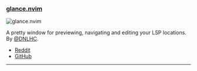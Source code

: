 <h3 id="new-glance.nvim">
    <a href="#new-glance.nvim">
        <span class="icon-text">
            <span class="icon">
                <i class="fa-solid fa-book"></i>
            </span>
            <span>glance.nvim</span>
        </span>
    </a>
</h3>

![glance.nvim](https://camo.githubusercontent.com/5b767d2a8b8d1f9805b205323cbf3371c98fdafa86a70245229122e4e434f5d7/68747470733a2f2f692e696d6775722e636f6d2f38364b356c6a762e706e67)

A pretty window for previewing, navigating and editing your LSP locations. By [@DNLHC](https://github.com/DNLHC).

- [Reddit](https://www.reddit.com/r/neovim/comments/z3l5v0/glancenvim_a_pretty_window_for_previewing/)
- [GitHub](https://github.com/DNLHC/glance.nvim)

---

